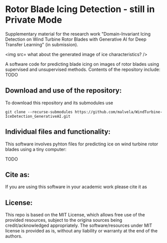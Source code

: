 # Rotor Blade Icing Detection - still in Private Mode
Supplementary material for the research work "Domain-Invariant Icing Detection on Wind Turbine Rotor Blades with Generative AI for Deep Transfer Learning" (in submission).

<img src= what about the generated image of ice characteristics? />

A software code for predicting blade icing on images of rotor blades using supervised and unsupervised methods.
Contents of the repository include:
TODO

## Download and use of the repository:
To download this repository and its submodules use

    git clone --recurse-submodules https://github.com/malvela/WindTurbine-IceDetection_GenerativeAI.git

## Individual files and functionality:
This software involves pyhton files for predicting ice on wind turbine rotor blades using a tiny computer:

TODO

## Cite as:

If you are using this software in your academic work please cite it as
## License:

This repo is based on the MIT License, which allows free use of the provided resources, subject to the origina sources being credit/acknowledged appropriately. The software/resources under MIT license is provided as is, without any liability or warranty at the end of the authors.
